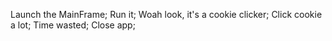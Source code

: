 Launch the MainFrame;
Run it;
Woah look, it's a cookie clicker;
Click cookie a lot;
Time wasted;
Close app;
